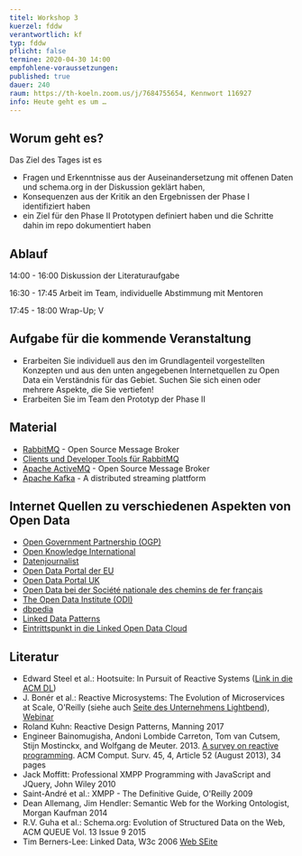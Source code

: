 ```yaml
---
titel: Workshop 3
kuerzel: fddw
verantwortlich: kf
typ: fddw
pflicht: false
termine: 2020-04-30 14:00
empfohlene-voraussetzungen: 
published: true
dauer: 240
raum: https://th-koeln.zoom.us/j/7684755654, Kennwort 116927
info: Heute geht es um …
---
```


## Worum geht es?
Das Ziel des Tages ist es
- Fragen und Erkenntnisse aus der Auseinandersetzung mit offenen Daten und schema.org in der Diskussion geklärt haben,
- Konsequenzen aus der Kritik an den Ergebnissen der Phase I identifiziert haben
- ein Ziel für den Phase II Prototypen definiert haben und die Schritte dahin im repo dokumentiert haben

## Ablauf

14:00 - 16:00 Diskussion der Literaturaufgabe

16:30 - 17:45 Arbeit im Team, individuelle Abstimmung mit Mentoren

17:45 - 18:00 Wrap-Up; V

## Aufgabe für die kommende Veranstaltung
- Erarbeiten Sie individuell aus den im Grundlagenteil vorgestellten Konzepten und aus den unten angegebenen Internetquellen zu Open Data ein Verständnis für das Gebiet. Suchen Sie sich einen oder mehrere Aspekte, die Sie vertiefen!
- Erarbeiten Sie im Team den Prototyp der Phase II

## Material
- [RabbitMQ](https://www.rabbitmq.com/) - Open Source Message Broker
- [Clients und Developer Tools für RabbitMQ](https://www.rabbitmq.com/devtools.html)
- [Apache ActiveMQ](https://github.com/apache/activemq) - Open Source Message Broker
- [Apache Kafka](http://kafka.apache.org/) - A distributed streaming plattform

## Internet Quellen zu verschiedenen Aspekten von Open Data
- [Open Government Partnership (OGP)](https://opengovpartnership.de/)
- [Open Knowledge International](https://okfn.org/)
- [Datenjournalist](https://www.datenjournalist.de/)
- [Open Data Portal der EU](https://www.europeandataportal.eu/en)
- [Open Data Portal UK](https://data.gov.uk/)
- [Open Data bei der Société nationale des chemins de fer français](https://data.sncf.com/explore/?sort=modified)
- [The Open Data Institute (ODI)](https://theodi.org/)
- [dbpedia](https://wiki.dbpedia.org/)
- [Linked Data Patterns](https://patterns.dataincubator.org/book/)
- [Eintrittspunkt in die Linked Open Data Cloud](http://lodlaundromat.org/)

## Literatur
- Edward Steel et al.: Hootsuite: In Pursuit of Reactive Systems ([Link in die ACM DL](https://dlnext.acm.org/doi/abs/10.1145/3121437.3131240))
- J. Bonér et al.: Reactive Microsystems: The Evolution of Microservices at Scale, O'Reilly (siehe auch [Seite des Unternehmens Lightbend](https://www.lightbend.com/ebooks/reactive-microsystems-evolution-of-microservices-scalability-oreilly)), [Webinar](https://on.acm.org/c/acm-learning-webinars)
- Roland Kuhn: Reactive Design Patterns, Manning 2017
- Engineer Bainomugisha, Andoni Lombide Carreton, Tom van Cutsem, Stijn Mostinckx, and Wolfgang de Meuter. 2013. [A survey on reactive programming](http://dx.doi.org/10.1145/2501654.2501666). ACM Comput. Surv. 45, 4, Article 52 (August 2013), 34 pages
- Jack Moffitt: Professional XMPP Programming with JavaScript and JQuery, John Wiley 2010
- Saint-André et al.: XMPP - The Definitive Guide, O'Reilly 2009
- Dean Allemang, Jim Hendler: Semantic Web for the Working Ontologist, Morgan Kaufman 2014
- R.V. Guha et al.: Schema.org: Evolution of Structured Data on the Web, ACM QUEUE Vol. 13 Issue 9 2015
- Tim Berners-Lee: Linked Data, W3c 2006 [Web SEite](https://www.w3.org/DesignIssues/LinkedData)
